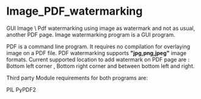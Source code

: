 # Image_PDF_watermarking
GUI Image \ Pdf watermarking using image as watermark and  not as usual, another PDF page.
Image watermarking program is a GUI program.

PDF is a command line program. It requires no compilation for overlaying image on a PDF file.
PDF watermarking supports **"jpg,png,jpeg"** image formats.
Current supported location to add watermark on PDF page are : Bottom left corner ,  Bottom right corner  and between bottom left and right.

Third party Module requirements for both programs are:

PIL
PyPDF2 
